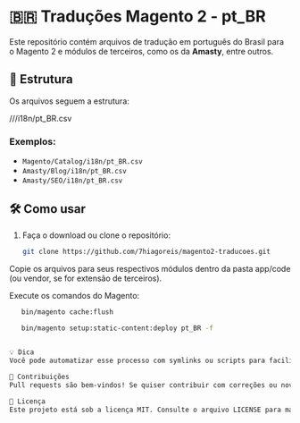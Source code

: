 # 🇧🇷 Traduções Magento 2 - pt_BR

Este repositório contém arquivos de tradução em português do Brasil para o Magento 2 e módulos de terceiros, como os da **Amasty**, entre outros.

## 📁 Estrutura

Os arquivos seguem a estrutura:

/<Vendor>/<Module>/i18n/pt_BR.csv


### Exemplos:
- `Magento/Catalog/i18n/pt_BR.csv`
- `Amasty/Blog/i18n/pt_BR.csv`
- `Amasty/SEO/i18n/pt_BR.csv`

## 🛠 Como usar

1. Faça o download ou clone o repositório:
   ```bash
   git clone https://github.com/7hiagoreis/magento2-traducoes.git
Copie os arquivos para seus respectivos módulos dentro da pasta app/code (ou vendor, se for extensão de terceiros).

Execute os comandos do Magento:


```bash
   bin/magento cache:flush
   
   bin/magento setup:static-content:deploy pt_BR -f


💡 Dica
Você pode automatizar esse processo com symlinks ou scripts para facilitar atualizações futuras.

🙌 Contribuições
Pull requests são bem-vindos! Se quiser contribuir com correções ou novas traduções, sinta-se à vontade.

📄 Licença
Este projeto está sob a licença MIT. Consulte o arquivo LICENSE para mais detalhes.
